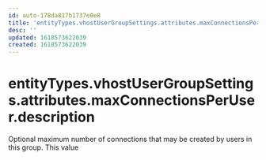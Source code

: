 ```yaml
---
id: auto-178da817b1737e0e8
title: 'entityTypes.vhostUserGroupSettings.attributes.maxConnectionsPerUser.description'
desc: ''
updated: 1618573622039
created: 1618573622039
---
```

# entityTypes.vhostUserGroupSettings.attributes.maxConnectionsPerUser.description

Optional maximum number of connections that may be created by users in this group. This value